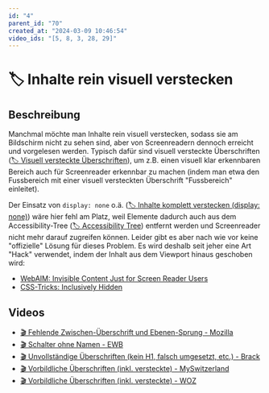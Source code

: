 ```yaml
---
id: "4"
parent_id: "70"
created_at: "2024-03-09 10:46:54"
video_ids: "[5, 8, 3, 28, 29]"
---
```


# 🏷️ Inhalte rein visuell verstecken

## Beschreibung

Manchmal möchte man Inhalte rein visuell verstecken, sodass sie am Bildschirm nicht zu sehen sind, aber von Screenreadern dennoch erreicht und vorgelesen werden. Typisch dafür sind visuell versteckte Überschriften ([🏷️ Visuell versteckte Überschriften](/de/tags/visuell-versteckte-ueberschriften)), um z.B. einen visuell klar erkennbaren Bereich auch für Screenreader erkennbar zu machen (indem man etwa den Fussbereich mit einer visuell versteckten Überschrift "Fussbereich" einleitet).

Der Einsatz von `display: none` o.ä. ([🏷️ Inhalte komplett verstecken (display: none)](/de/tags/inhalte-komplett-verstecken-display-none)) wäre hier fehl am Platz, weil Elemente dadurch auch aus dem Accessibility-Tree ([🏷️ Accessibility Tree](/de/tags/accessibility-tree)) entfernt werden und Screenreader nicht mehr darauf zugreifen können. Leider gibt es aber nach wie vor keine "offizielle" Lösung für dieses Problem. Es wird deshalb seit jeher eine Art "Hack" verwendet, indem der Inhalt aus dem Viewport hinaus geschoben wird:

- [WebAIM: Invisible Content Just for Screen Reader Users](https://webaim.org/techniques/css/invisiblecontent/)
- [CSS-Tricks: Inclusively Hidden](https://css-tricks.com/inclusively-hidden/)

## Videos

- [🎬 Fehlende Zwischen-Überschrift und Ebenen-Sprung - Mozilla](/de/videos/fehlende-zwischen-ueberschrift-und-ebenen-sprung-mozilla)
- [🎬 Schalter ohne Namen - EWB](/de/videos/schalter-ohne-namen-ewb)
- [🎬 Unvollständige Überschriften (kein H1, falsch umgesetzt, etc.) - Brack](/de/videos/unvollstaendige-ueberschriften-kein-h1-falsch-umgesetzt-etc-brack)
- [🎬 Vorbildliche Überschriften (inkl. versteckte) - MySwitzerland](/de/videos/vorbildliche-ueberschriften-inkl-versteckte-myswitzerland)
- [🎬 Vorbildliche Überschriften (inkl. versteckte) - WOZ](/de/videos/vorbildliche-ueberschriften-inkl-versteckte-woz)
